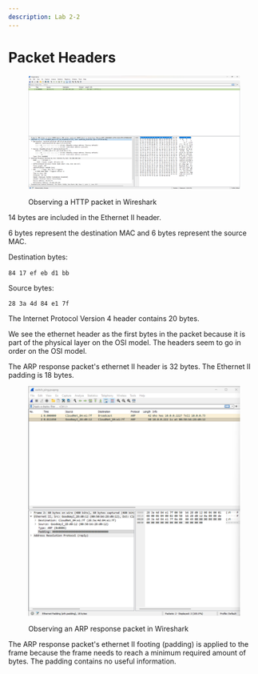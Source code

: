 ```yaml
---
description: Lab 2-2
---
```


# Packet Headers

<figure><img src="../../.gitbook/assets/image (1) (1) (1) (1) (1) (1) (1) (1) (1) (1) (1) (1) (1) (1) (1) (1).png" alt=""><figcaption><p>Observing a HTTP packet in Wireshark</p></figcaption></figure>

14 bytes are included in the Ethernet II header.&#x20;

6 bytes represent the destination MAC and 6 bytes represent the source MAC.

Destination bytes:

`84 17 ef eb d1 bb`&#x20;

Source bytes:&#x20;

```
28 3a 4d 84 e1 7f
```

The Internet Protocol Version 4 header contains 20 bytes.&#x20;

We see the ethernet header as the first bytes in the packet because it is part of the physical layer on the OSI model. The headers seem to go in order on the OSI model. &#x20;



The ARP response packet's ethernet II header is 32 bytes. The Ethernet II padding is 18 bytes.&#x20;



<figure><img src="../../.gitbook/assets/image (6) (1) (1) (1).png" alt=""><figcaption><p>Observing an ARP response packet in Wireshark</p></figcaption></figure>

The ARP response packet's ethernet II footing (padding) is applied to the frame because the frame needs to reach a minimum required amount of bytes. The padding contains no useful information.
